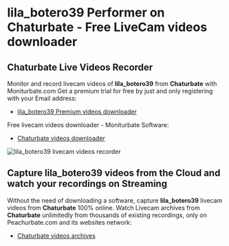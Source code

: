 # lila_botero39 Performer on Chaturbate - Free LiveCam videos downloader

## Chaturbate Live Videos Recorder

Monitor and record livecam videos of **lila_botero39** from **Chaturbate** with Moniturbate.com
Get a premium trial for free by just and only registering with your Email address:
* [lila_botero39 Premium videos downloader](https://moniturbate.com/request-demo-licence-key.html)

Free livecam videos downloader - Moniturbate Software:
* [Chaturbate videos downloader](https://moniturbate.com/moniturbate-download-software.html)

![lila_botero39 livecam videos recorder](https://peachurnet.com/templates/moniturbate-software.png)


## Capture lila_botero39 videos from the Cloud and watch your recordings on Streaming

Without the need of downloading a software, capture **lila_botero39** livecam videos from **Chaturbate** 100% online.
Watch Livecam archives from **Chaturbate** unlimitedly from thousands of existing recordings, only on Peachurbate.com and its websites network:
* [Chaturbate videos archives](https://peachurnet.com/)
